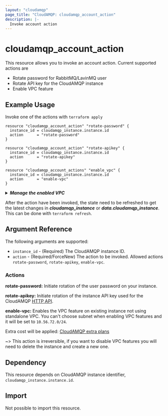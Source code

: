 ```yaml
---
layout: "cloudamqp"
page_title: "CloudAMQP: cloudamqp_account_action"
description: |-
  Invoke account action
---
```


# cloudamqp_account_action

This resource allows you to invoke an account action. Current supported actions are

* Rotate password for RabbitMQ/LavinMQ user
* Rotate API key for the CloudAMQP instance
* Enable VPC feature

## Example Usage

Invoke one of the actions with `terraform apply`

```hcl
resource "cloudamqp_account_action" "rotate-password" {
  instance_id = cloudamqp_instance.instance.id
  action      = "rotate-password"
} 
```

```hcl
resource "cloudamqp_account_action" "rotate-apikey" {
  instance_id = cloudamqp_instance.instance.id
  action      = "rotate-apikey"
} 
```

```hcl
resource "cloudamqp_account_actions" "enable_vpc" {
  instance_id = cloudamqp_instance.instance.id
  action      = "enable-vpc"
}
```

<details>
 <summary>
    <b>
      <i>Manage the enabled VPC</i>
    </b>
  </summary>

To add the enable VPC as a managed standalone VPC.

First fetch the VPC identifier <vpc_id> with either

1. Run `terraform refresh` the `vpc_id` will be added to the state for the `cloudamqp_instance.instance` resource.
2. Retrieve the `vpc_id` form the CloudAMQP HTTP API. Either via [list-instances] or [list-vpcs].

```hcl
import {
  to = cloudamqp_vpc.vpc
  id = <vpc_id>
}

resource "cloudamqp_vpc" "vpc" {
  name    = "enable-vpc-feature"
  region  = "amazon-web-services::us-east-1"
  subnet  = "10.56.72.0/24"
}

resource "cloudamqp_instance" "instance" {
  name                = "enable-vpc-feature"
  plan                = "penguin-1"
  region              = "amazon-web-services::us-east-1"
  tags                = []
  vpc_id              = cloudamqp_vpc.vpc.id
  keep_associated_vpc = true
}

resource "cloudamqp_account_actions" "enable_vpc" {
  instance_id = cloudamqp_instance.instance.id
  action      = "enable-vpc"
}
```

</details>

After the action have been invoked, the state need to be refreshed to get the latest changes in
***cloudamqp_instance*** or ***data.cloudamqp_instance***. This can be done with
`terraform refresh`.

## Argument Reference

The following arguments are supported:

* `instance_id` - (Required) The CloudAMQP instance ID.
* `action`      - (Required/ForceNew) The action to be invoked. Allowed actions
                  `rotate-password`, `rotate-apikey`, `enable-vpc`.

### Actions

**rotate-password:**
Initiate rotation of the user password on your instance.

**rotate-apikey:**
Initiate rotation of the instance API key used for the CloudAMQP [HTTP API].

**enable-vpc:**
Enables the VPC feature on existing instance not using standalone VPC. You can't choose subnet when
enabling VPC features and it will be set to `10.56.72.0/24`.

Extra cost will be applied: [CloudAMQP extra plans]

~> This action is irreversible, if you want to disable VPC features you will need to delete
the instance and create a new one.

## Dependency

This resource depends on CloudAMQP instance identifier, `cloudamqp_instance.instance.id`.

## Import

Not possible to import this resource.

[list-instances]: https://docs.cloudamqp.com/index.html#tag/instances/get/instances
[list-vpcs]: https://docs.cloudamqp.com/index.html#tag/vpcs/get/vpcs
[HTTP API]: https://docs.cloudamqp.com/instance-api.html
[CloudAMQP extra plans]: https://www.cloudamqp.com/plans.html#xtr
